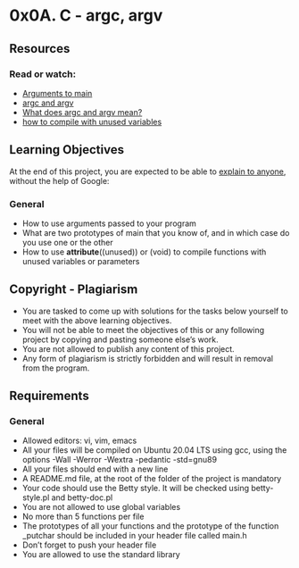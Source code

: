 # 0x0A. C - argc, argv

## Resources
### Read or watch:

- [Arguments to main](https://intranet.alxswe.com/rltoken/Jip_nI4tv2ybQZ-jV3fqJg)
- [argc and argv](https://intranet.alxswe.com/rltoken/31aLwv8qsXuiUZrOk9Djqg)
- [What does argc and argv mean?](https://intranet.alxswe.com/rltoken/A0pzqslB6Z3Y3OV3hJQ6Tw)
- [how to compile with unused variables](https://intranet.alxswe.com/rltoken/MkOUE1ndq1UAx9Erk-AVbg)

## Learning Objectives
At the end of this project, you are expected to be able to [explain to anyone](https://intranet.alxswe.com/rltoken/DBgGt1BaQ75AkikI88WbEw), without the help of Google:

### General
- How to use arguments passed to your program
- What are two prototypes of main that you know of, and in which case do you use one or the other
- How to use __attribute__((unused)) or (void) to compile functions with unused variables or parameters

## Copyright - Plagiarism
- You are tasked to come up with solutions for the tasks below yourself to meet with the above learning objectives.
- You will not be able to meet the objectives of this or any following project by copying and pasting someone else’s work.
- You are not allowed to publish any content of this project.
- Any form of plagiarism is strictly forbidden and will result in removal from the program.

## Requirements
### General
- Allowed editors: vi, vim, emacs
- All your files will be compiled on Ubuntu 20.04 LTS using gcc, using the options -Wall -Werror -Wextra -pedantic -std=gnu89
- All your files should end with a new line
- A README.md file, at the root of the folder of the project is mandatory
- Your code should use the Betty style. It will be checked using betty-style.pl and betty-doc.pl
- You are not allowed to use global variables
- No more than 5 functions per file
- The prototypes of all your functions and the prototype of the function _putchar should be included in your header file called main.h
- Don’t forget to push your header file
- You are allowed to use the standard library
